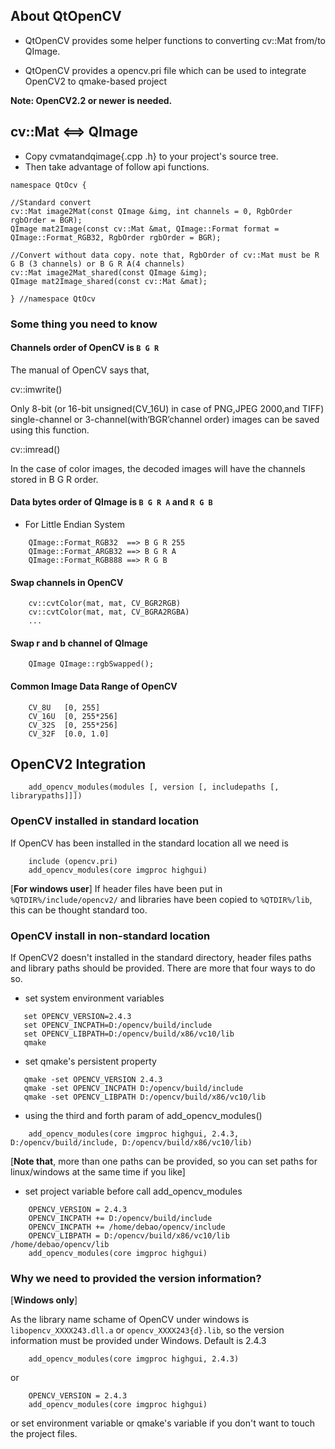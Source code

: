 ## About QtOpenCV

 * QtOpenCV provides some helper functions to converting cv::Mat from/to QImage.

 * QtOpenCV provides a opencv.pri file which can be used to integrate OpenCV2 to qmake-based project

 **Note: OpenCV2.2 or newer is needed.**

## cv::Mat <==> QImage

 * Copy cvmatandqimage{.cpp .h} to your project's source tree.
 * Then take advantage of follow api functions.

```
namespace QtOcv {

//Standard convert
cv::Mat image2Mat(const QImage &img, int channels = 0, RgbOrder rgbOrder = BGR);
QImage mat2Image(const cv::Mat &mat, QImage::Format format = QImage::Format_RGB32, RgbOrder rgbOrder = BGR);

//Convert without data copy. note that, RgbOrder of cv::Mat must be R G B (3 channels) or B G R A(4 channels)
cv::Mat image2Mat_shared(const QImage &img);
QImage mat2Image_shared(const cv::Mat &mat);

} //namespace QtOcv
```

### Some thing you need to know

#### Channels order of OpenCV is `B G R`

The manual of OpenCV says that,

cv::imwrite()

Only 8-bit (or 16-bit unsigned(CV_16U) in case of PNG,JPEG
2000,and TIFF) single-channel or 3-channel(with‘BGR’channel order) images can be saved using this function.

cv::imread()

In the case of color images, the decoded images will have the channels stored in  B G R order.

#### Data bytes order of QImage is `B G R A` and `R G B`

 * For Little Endian System

```
    QImage::Format_RGB32  ==> B G R 255
    QImage::Format_ARGB32 ==> B G R A
    QImage::Format_RGB888 ==> R G B
```

#### Swap channels in OpenCV 

```
    cv::cvtColor(mat, mat, CV_BGR2RGB)
    cv::cvtColor(mat, mat, CV_BGRA2RGBA)
    ...
```

#### Swap r and b channel of QImage

```
    QImage QImage::rgbSwapped();
```

#### Common Image Data Range of OpenCV

```
    CV_8U   [0, 255]
    CV_16U  [0, 255*256]
    CV_32S  [0, 255*256]
    CV_32F  [0.0, 1.0]
```

## OpenCV2 Integration

```
    add_opencv_modules(modules [, version [, includepaths [, librarypaths]]])
```

### OpenCV installed in standard location

If OpenCV has been installed in the standard location all we need is

```
    include (opencv.pri)
    add_opencv_modules(core imgproc highgui)
```

[**For windows user**] If header files have been put in `%QTDIR%/include/opencv2/` and libraries have been copied to `%QTDIR%/lib`, this can be thought standard too.

### OpenCV install in non-standard location

If OpenCV2 doesn't installed in the standard directory, header files paths and library paths should be provided. There are more that four ways to do so.

 * set system environment variables

```
   set OPENCV_VERSION=2.4.3
   set OPENCV_INCPATH=D:/opencv/build/include
   set OPENCV_LIBPATH=D:/opencv/build/x86/vc10/lib
   qmake
```

 * set qmake's persistent property
```
   qmake -set OPENCV_VERSION 2.4.3
   qmake -set OPENCV_INCPATH D:/opencv/build/include
   qmake -set OPENCV_LIBPATH D:/opencv/build/x86/vc10/lib
```

 * using the third and forth param of add_opencv_modules()

```
    add_opencv_modules(core imgproc highgui, 2.4.3, D:/opencv/build/include, D:/opencv/build/x86/vc10/lib)
```

[**Note that**, more than one paths can be provided, so you can set paths for linux/windows at the same time if you like]

 * set project variable before call add_opencv_modules

```
    OPENCV_VERSION = 2.4.3
    OPENCV_INCPATH += D:/opencv/build/include
    OPENCV_INCPATH += /home/debao/opencv/include
    OPENCV_LIBPATH = D:/opencv/build/x86/vc10/lib  /home/debao/opencv/lib
    add_opencv_modules(core imgproc highgui)
```

### Why we need to provided the version information?

[**Windows only**]

As the library name schame of OpenCV under windows is `libopencv_XXXX243.dll.a` or `opencv_XXXX243{d}.lib`, so the version information must be provided under Windows. Default is 2.4.3

```
    add_opencv_modules(core imgproc highgui, 2.4.3)
```

or

```
    OPENCV_VERSION = 2.4.3
    add_opencv_modules(core imgproc highgui)
```

or set environment variable or qmake's variable if you don't want to touch the project files.